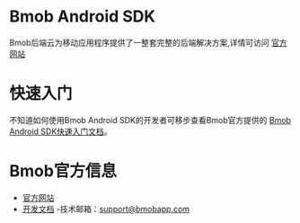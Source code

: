Bmob Android SDK
==========

Bmob后端云为移动应用程序提供了一整套完整的后端解决方案,详情可访问 [官方网站](https://www.bmobapp.com/)


# 快速入门

不知道如何使用Bmob Android SDK的开发者可移步查看Bmob官方提供的 [Bmob Android SDK快速入门文档](http://doc.bmobapp.com/data/android/index.html)。

# Bmob官方信息

- [官方网站](https://www.bmobapp.com/)
- [开发文档](http://doc.bmobapp.com/data/android/index.html)
-技术邮箱：support@bmobapp.com
